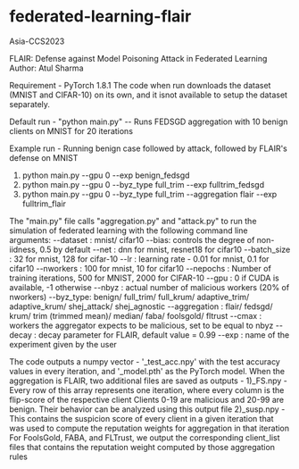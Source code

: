 # federated-learning-flair
Asia-CCS2023

FLAIR: Defense against Model Poisoning Attack in Federated Learning
Author: Atul Sharma

Requirement - PyTorch 1.8.1
The code when run downloads the dataset (MNIST and CIFAR-10) on its own, and it isnot available to setup the dataset separately.

Default run - "python main.py"
-- Runs FEDSGD aggregation with 10 benign clients on MNIST for 20 iterations

Example run - Running benign case followed by attack, followed by FLAIR's defense on MNIST
1) python main.py --gpu 0 --exp benign_fedsgd
2) python main.py --gpu 0 --byz_type full_trim --exp fulltrim_fedsgd
3) python main.py --gpu 0 --byz_type full_trim --aggregation flair --exp fulltrim_flair

The "main.py" file calls "aggregation.py" and "attack.py" to run the simulation of federated learning with the following command line arguments:
--dataset : mnist/ cifar10
--bias: controls the degree of non-iidness, 0.5 by default
--net : dnn for mnist, resnet18 for cifar10
--batch_size : 32 for mnist, 128 for cifar-10
--lr : learning rate - 0.01 for mnist, 0.1 for cifar10
--nworkers : 100 for mnist, 10 for cifar10
--nepochs : Number of training iterations, 500 for MNIST, 2000 for CIFAR-10
--gpu : 0 if CUDA is available, -1 otherwise
--nbyz : actual number of malicious workers (20% of nworkers)
--byz_type: benign/ full_trim/ full_krum/ adaptive_trim/ adaptive_krum/ shej_attack/ shej_agnostic
--aggregation : flair/ fedsgd/ krum/ trim (trimmed mean)/ median/ faba/ foolsgold/ fltrust
--cmax : workers the aggregator expects to be malicious, set to be equal to nbyz
--decay : decay parameter for FLAIR, default value = 0.99
--exp : name of the experiment given by the user

The code outputs a numpy vector - '<exp>_test_acc.npy' with the test accuracy values in every iteration, and '<exp>_model.pth' as the PyTorch model.
When the aggregation is FLAIR, two additional files are saved as outputs - 
   1)<exp>_FS.npy - Every row of this array represents one iteration, where every column is the flip-score of the respective client
     Clients 0-19 are malicious and 20-99 are benign. Their behavior can be analyzed using this output file
   2)<exp>_susp.npy - This contains the suspicion score of every client in a given iteration that was used to compute the reputation weights for aggregation in that iteration
For FoolsGold, FABA, and FLTrust, we output the corresponding client_list files that contains the reputation weight computed by those aggregation rules
